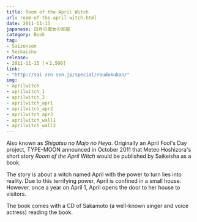 ```yaml
---
title: Room of the April Witch
url: room-of-the-april-witch.html
date: 2011-11-15
japanese: 四月の魔女の部屋
category: Book
tag:
- Saizensen
- Seikaisha
release:
- 2011-11-15 [￥2,500]
link:
- "http://sai-zen-sen.jp/special/roudokukan/"
img:
- aprilwitch
- aprilwitch_1
- aprilwitch_2
- aprilwitch_apr1
- aprilwitch_apr2
- aprilwitch_apr3
- aprilwitch_wall1
- aprilwitch_wall2
---
```


Also known as *Shigatsu no Majo no Heya*. Originally an April Fool's Day project, TYPE-MOON announced in October 2011 that Meteo Hoshizora's short story *Room of the April Witch* would be published by Saikeisha as a book.

The story is about a witch named April with the power to turn lies into reality. Due to this terrifying power, April is confined in a small house. However, once a year on April 1, April opens the door to her house to visitors.

The book comes with a CD of Sakamoto (a well-known singer and voice actress) reading the book.